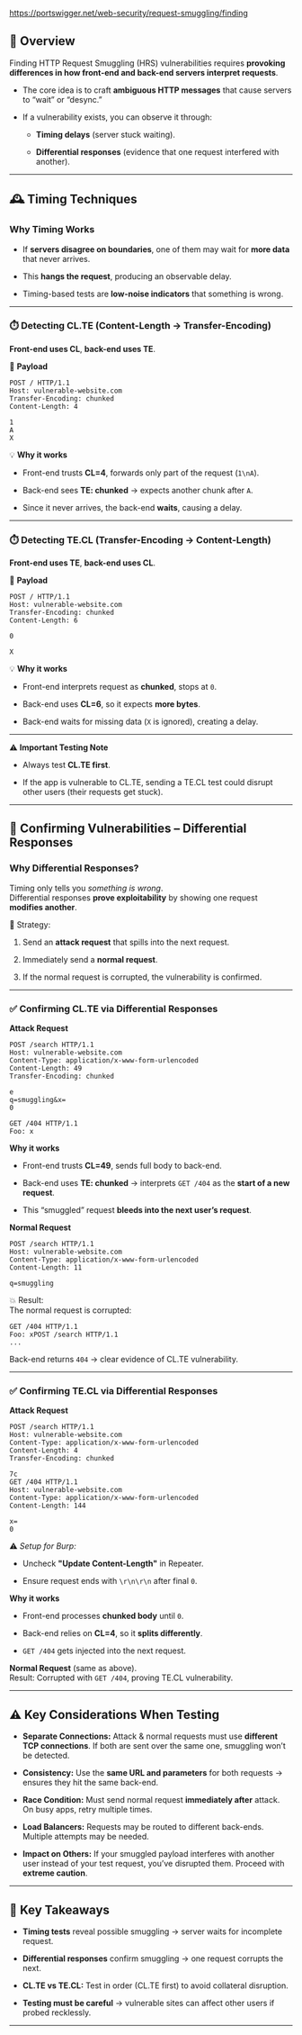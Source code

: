 
https://portswigger.net/web-security/request-smuggling/finding
## 📌 Overview

Finding HTTP Request Smuggling (HRS) vulnerabilities requires **provoking differences in how front-end and back-end servers interpret requests**.

- The core idea is to craft **ambiguous HTTP messages** that cause servers to “wait” or “desync.”
    
- If a vulnerability exists, you can observe it through:
    
    - **Timing delays** (server stuck waiting).
        
    - **Differential responses** (evidence that one request interfered with another).
        

---

## 🕰️ Timing Techniques

### Why Timing Works

- If **servers disagree on boundaries**, one of them may wait for **more data** that never arrives.
    
- This **hangs the request**, producing an observable delay.
    
- Timing-based tests are **low-noise indicators** that something is wrong.
    

---

### ⏱️ Detecting CL.TE (Content-Length → Transfer-Encoding)

**Front-end uses CL**, **back-end uses TE**.

📌 **Payload**

```http
POST / HTTP/1.1
Host: vulnerable-website.com
Transfer-Encoding: chunked
Content-Length: 4

1
A
X
```

💡 **Why it works**

- Front-end trusts **CL=4**, forwards only part of the request (`1\nA`).
    
- Back-end sees **TE: chunked** → expects another chunk after `A`.
    
- Since it never arrives, the back-end **waits**, causing a delay.
    

---

### ⏱️ Detecting TE.CL (Transfer-Encoding → Content-Length)

**Front-end uses TE**, **back-end uses CL**.

📌 **Payload**

```http
POST / HTTP/1.1
Host: vulnerable-website.com
Transfer-Encoding: chunked
Content-Length: 6

0

X
```

💡 **Why it works**

- Front-end interprets request as **chunked**, stops at `0`.
    
- Back-end uses **CL=6**, so it expects **more bytes**.
    
- Back-end waits for missing data (`X` is ignored), creating a delay.
    

---

⚠️ **Important Testing Note**

- Always test **CL.TE first**.
    
- If the app is vulnerable to CL.TE, sending a TE.CL test could disrupt other users (their requests get stuck).
    

---

## 📑 Confirming Vulnerabilities – Differential Responses

### Why Differential Responses?

Timing only tells you _something is wrong_.  
Differential responses **prove exploitability** by showing one request **modifies another**.

🔬 Strategy:

1. Send an **attack request** that spills into the next request.
    
2. Immediately send a **normal request**.
    
3. If the normal request is corrupted, the vulnerability is confirmed.
    

---

### ✅ Confirming CL.TE via Differential Responses

**Attack Request**

```http
POST /search HTTP/1.1
Host: vulnerable-website.com
Content-Type: application/x-www-form-urlencoded
Content-Length: 49
Transfer-Encoding: chunked

e
q=smuggling&x=
0

GET /404 HTTP/1.1
Foo: x
```

**Why it works**

- Front-end trusts **CL=49**, sends full body to back-end.
    
- Back-end uses **TE: chunked** → interprets `GET /404` as the **start of a new request**.
    
- This “smuggled” request **bleeds into the next user’s request**.
    

**Normal Request**

```http
POST /search HTTP/1.1
Host: vulnerable-website.com
Content-Type: application/x-www-form-urlencoded
Content-Length: 11

q=smuggling
```

💥 Result:  
The normal request is corrupted:

```http
GET /404 HTTP/1.1
Foo: xPOST /search HTTP/1.1
...
```

Back-end returns `404` → clear evidence of CL.TE vulnerability.

---

### ✅ Confirming TE.CL via Differential Responses

**Attack Request**

```http
POST /search HTTP/1.1
Host: vulnerable-website.com
Content-Type: application/x-www-form-urlencoded
Content-Length: 4
Transfer-Encoding: chunked

7c
GET /404 HTTP/1.1
Host: vulnerable-website.com
Content-Type: application/x-www-form-urlencoded
Content-Length: 144

x=
0
```

⚠️ _Setup for Burp:_

- Uncheck **"Update Content-Length"** in Repeater.
    
- Ensure request ends with `\r\n\r\n` after final `0`.
    

**Why it works**

- Front-end processes **chunked body** until `0`.
    
- Back-end relies on **CL=4**, so it **splits differently**.
    
- `GET /404` gets injected into the next request.
    

**Normal Request** (same as above).  
Result: Corrupted with `GET /404`, proving TE.CL vulnerability.

---

## ⚠️ Key Considerations When Testing

- **Separate Connections:** Attack & normal requests must use **different TCP connections**. If both are sent over the same one, smuggling won’t be detected.
    
- **Consistency:** Use the **same URL and parameters** for both requests → ensures they hit the same back-end.
    
- **Race Condition:** Must send normal request **immediately after** attack. On busy apps, retry multiple times.
    
- **Load Balancers:** Requests may be routed to different back-ends. Multiple attempts may be needed.
    
- **Impact on Others:** If your smuggled payload interferes with another user instead of your test request, you’ve disrupted them. Proceed with **extreme caution**.
    

---

## 🧠 Key Takeaways

- **Timing tests** reveal possible smuggling → server waits for incomplete request.
    
- **Differential responses** confirm smuggling → one request corrupts the next.
    
- **CL.TE vs TE.CL:** Test in order (CL.TE first) to avoid collateral disruption.
    
- **Testing must be careful** → vulnerable sites can affect other users if probed recklessly.
    

---

